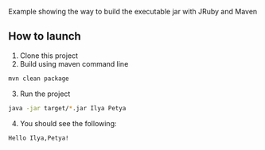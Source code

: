 Example showing the way to build the executable jar with JRuby and Maven

## How to launch

1. Clone this project
2. Build using maven command line
```bash
mvn clean package
```
3. Run the project
```bash
java -jar target/*.jar Ilya Petya
```
4. You should see the following:
```bash
Hello Ilya,Petya!
```
